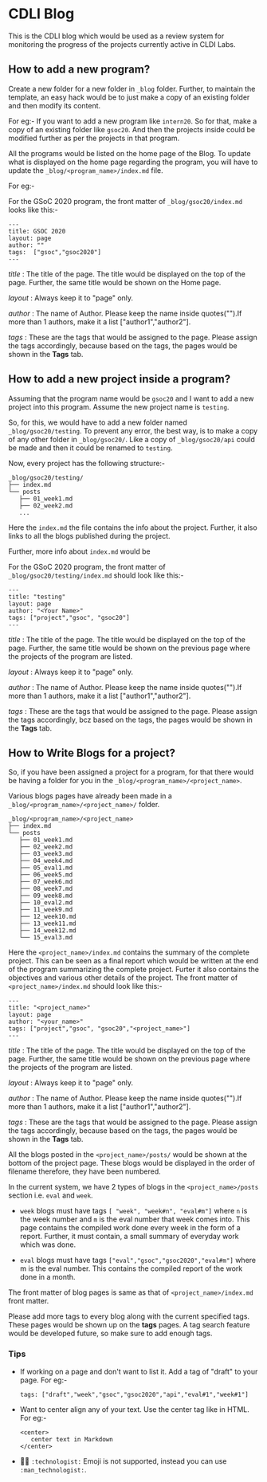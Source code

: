 
# CDLI Blog 

This is the CDLI blog which would be used as a review system for monitoring the progress of the projects currently active in CLDI Labs.

## How to add a new program?

Create a new folder for a new folder in `_blog` folder. Further, to maintain the template, an easy hack would be to just make a copy of an existing folder and then modify its content.

For eg:- 
If you want to add a new program like `intern20`. So for that, make a copy of an existing folder like `gsoc20`. And then the projects inside could be modified further as per the projects in that program.

All the programs would be listed on the home page of the Blog. To update what is displayed on the home page regarding the program, you will have to update the `_blog/<program_name>/index.md` file. 

For eg:- 

For the GSoC 2020 program, the front matter of `_blog/gsoc20/index.md` looks like this:- 

```
---
title: GSOC 2020
layout: page
author: ""
tags:  ["gsoc","gsoc2020"]
---
```

*title* : The title of the page. The title would be displayed on the top of the page. Further, the same title would be shown on the Home page.

*layout* : Always keep it to "page" only.

*author* :  The name of Author. Please keep the name inside quotes(\"\").If more than 1 authors, make it a list ["author1","author2"].

*tags* : These are the tags that would be assigned to the page. Please assign the tags accordingly, because based on the tags, the pages would be shown in the **Tags** tab.

## How to add a new project inside a program?

Assuming that the program name would be `gsoc20` and I want to add a new project into this program. Assume the new project name is `testing`.

So, for this, we would have to add a new folder named `_blog/gsoc20/testing`. To prevent any error, the best way, is to make a copy of any other folder in `_blog/gsoc20/`. Like a copy of `_blog/gsoc20/api` could be made and then it could be renamed to `testing`.

Now, every project has the following structure:-

```
_blog/gsoc20/testing/
├── index.md
└── posts
   ├── 01_week1.md
   ├── 02_week2.md
   ...
```

Here the `index.md` the file contains the info about the project. Further, it also links to all the blogs published during the project.

Further, more info about `index.md` would be  

For the GSoC 2020 program, the front matter of `_blog/gsoc20/testing/index.md` should look like this:- 

```
---
title: "testing"
layout: page
author: "<Your Name>"
tags: ["project","gsoc", "gsoc20"]
---
```

*title* : The title of the page. The title would be displayed on the top of the page. Further, the same title would be shown on the previous page where the projects of the program are listed.

*layout* : Always keep it to "page" only.

*author* :  The name of Author. Please keep the name inside quotes(\"\").If more than 1 authors, make it a list ["author1","author2"].

*tags* : These are the tags that would be assigned to the page. Please assign the tags accordingly, bcz based on the tags, the pages would be shown in the **Tags** tab.

## How to Write Blogs for a project?

So, if you have been assigned a project for a program, for that there would be having a folder for you in the `_blog/<program_name>/<project_name>`.

Various blogs pages have already been made in a `_blog/<program_name>/<project_name>/` folder.

```
_blog/<program_name>/<project_name>
├── index.md
└── posts
   ├── 01_week1.md
   ├── 02_week2.md
   ├── 03_week3.md
   ├── 04_week4.md
   ├── 05_eval1.md
   ├── 06_week5.md
   ├── 07_week6.md
   ├── 08_week7.md
   ├── 09_week8.md
   ├── 10_eval2.md
   ├── 11_week9.md
   ├── 12_week10.md
   ├── 13_week11.md
   ├── 14_week12.md
   └── 15_eval3.md
```

Here the `<project_name>/index.md` contains the summary of the complete project. This can be seen as a final report which would be written at the end of the program summarizing the complete project. Furter it also contains the objectives and various other details of the project. The front matter of `<project_name>/index.md` should look like this:- 
```
---
title: "<project_name>"
layout: page
author: "<your_name>"
tags: ["project","gsoc", "gsoc20","<project_name>"]
---
```

*title* : The title of the page. The title would be displayed on the top of the page. Further, the same title would be shown on the previous page where the projects of the program are listed.

*layout* : Always keep it to "page" only.

*author* :  The name of Author. Please keep the name inside quotes(\"\").If more than 1 authors, make it a list ["author1","author2"].

*tags* : These are the tags that would be assigned to the page. Please assign the tags accordingly, because based on the tags, the pages would be shown in the **Tags** tab.

All the blogs posted in the `<project_name>/posts/` would be shown at the bottom of the project page. These blogs would be displayed in the order of filename therefore, they have been numbered.

In the current system, we have 2 types of blogs in the `<project_name>/posts` section i.e. `eval` and `week`. 

- `week` blogs must have tags  `[ "week", "week#n", "eval#m"]` where `n` is the week number and `m` is the eval number that week comes into. This page contains the compiled work done every week in the form of a report. Further, it must contain, a small summary of everyday work which was done. 

- `eval` blogs must have tags `["eval","gsoc","gsoc2020","eval#m"]` where m is the eval number. This contains the compiled report of the work done in a month. 

The front matter of blog pages is same as that of `<project_name>/index.md` front matter.

Please add more tags to every blog along with the current specified tags. These pages would be shown up on the **tags** pages. A tag search feature would be developed future, so make sure to add enough tags.

### Tips

- If working on a page and don't want to list it. Add a tag of "draft" to your page. For eg:- 
   ```
   tags: ["draft","week","gsoc","gsoc2020","api","eval#1","week#1"]
   ```
- Want to center align any of your text. Use the center tag like in HTML. For eg:-
   ```
   <center>
      center text in Markdown
   </center>
   ```
- :man_technologist: `:technologist:` Emoji is not supported, instead you can use `:man_technologist:`.

 
